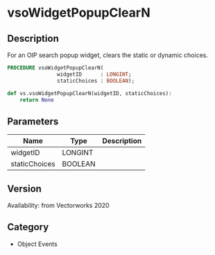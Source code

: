 # vsoWidgetPopupClearN

## Description
For an OIP search popup widget, clears the static or dynamic choices.

```pascal
PROCEDURE vsoWidgetPopupClearN(
				widgetID      : LONGINT;
				staticChoices : BOOLEAN);
```

```python
def vs.vsoWidgetPopupClearN(widgetID, staticChoices):
    return None
```

## Parameters
|Name|Type|Description|
|---|---|---|
|widgetID|LONGINT|   |
|staticChoices|BOOLEAN|   |

## Version
Availability: from Vectorworks 2020

## Category
* Object Events

